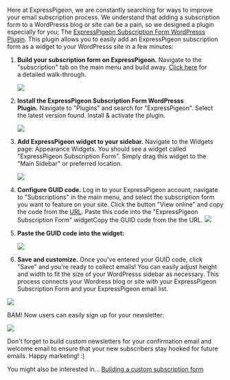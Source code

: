 Here at ExpressPigeon, we are constantly searching for ways to improve
your email subscription process. We understand that adding a
subscription form to a WordPresss blog or site can be a pain, so we
designed a plugin especially for you; The [ExpressPigeon Subscription
Form WordPresss Plugin](https://wordpress.org/plugins/expresspigeon-webform-widget/).
This plugin allows you to easily add an
ExpressPigeon subscription form as a widget to your WordPresss site in
a few minutes:


1.  **Build your subscription form on ExpressPigeon.** Navigate to the
    "subscription" tab on the main menu and build away. [Click
    here](custom-email-subscription-form) for a detailed walk-through.

     ![](${blog_base_url}/images/2013/Screen-Shot-2013-10-31-at-2.30.16-PM.png)

2.  **Install the ExpressPigeon Subscription Form WordPresss
    Plugin.** Navigate to "Plugins" and search for "ExpressPigeon".
    Select the latest version found. Install & activate the
    plugin.

    ![](${blog_base_url}/images/2013/Screen-Shot-2013-10-31-at-3.41.01-PM.png )

3.  **Add ExpressPigeon widget to your sidebar.** Navigate to the
    Widgets page: Appearance Widgets. You should see a widget called
    "ExpressPigeon Subscription Form". Simply drag this widget to the
    "Main Sidebar" or preferred location.

    ![](${blog_base_url}/images/2013/Screen-Shot-2013-10-31-at-3.07.39-PM.png )

4.  **Configure GUID code.** Log in to your ExpressPigeon account,
    navigate to "Subscriptions" in the main menu, and select the
    subscription form you want to feature on your site. Click the button
    "View online" and copy the code from the [URL](http://dl.dropbox.com/u/43668168/Selection_886.png). Paste this code
    into the "ExpressPigeon Subscription Form" widgetCopy the GUID code
    from the the URL.
    ![](${blog_base_url}/images/2013/Screen-Shot-2013-10-31-at-2.54.12-PM.png )

5. **Paste the GUID code into the widget:**

   ![](${blog_base_url}/images/2013/guid-code.png )

6.  **Save and customize.** Once you've entered your GUID code, click
    "Save" and you're ready to collect emails! You can easily adjust
    height and width to fit the size of your WordPresss sidebar as
    necessary. This process connects your Wordress blog or site with
    your ExpressPigeon Subscription Form and your ExpressPigeon email
    list.

   ![](${blog_base_url}/images/2013/Screen-Shot-2013-10-31-at-3.21.37-PM.png )

BAM! Now users can easily sign up for your newsletter:

  ![](${blog_base_url}/images/2013/Screen-Shot-2013-11-13-at-3.48.10-PM.png )

Don't forget to build custom newsletters for your confirmation email and
welcome email to ensure that your new subscribers stay hooked for future
emails. Happy marketing! :)


You might also be interested in... [Building a custom subscription form](custom-email-subscription-form)


